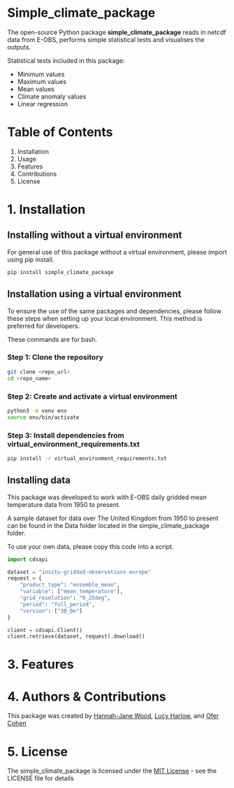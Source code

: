 # Simple_climate_package

The open-source Python package **simple_climate_package** reads in netcdf data from E-OBS, performs simple statistical tests and visualises the outputs. 

Statistical tests included in this package:
- Minimum values
- Maximum values
- Mean values
- Climate anomaly values
- Linear regression

# Table of Contents
1. Installation
2. Usage
3. Features
4. Contributions
5. License

# 1. Installation
## Installing without a virtual environment

For general use of this package without a virtual environment, please import using pip install.

```bash 
pip install simple_climate_package
```


## Installation using a virtual environment

To ensure the use of the same packages and dependencies, please follow these steps when setting up your local environment. This method is preferred for developers.

These commands are for bash. 

### Step 1: Clone the repository
```bash
git clone <repo_url>
cd <repo_name>
```

### Step 2: Create and activate a virtual environment
```bash
python3 -m venv env
source env/bin/activate
```

### Step 3: Install dependencies from virtual_environment_requirements.txt
```bash 
pip install -r virtual_environment_requirements.txt
```

## Installing data

This package was developed to work with E-OBS daily gridded mean temperature data from 1950 to present. 

A sample dataset for data over The United Kingdom from 1950 to present can be found in the Data folder located in the simple_climate_package folder.

To use your own data, please copy this code into a script.

```python
import cdsapi

dataset = "insitu-gridded-observations-europe"
request = {
    "product_type": "ensemble_mean",
    "variable": ["mean_temperature"],
    "grid_resolution": "0_25deg",
    "period": "full_period",
    "version": ["30_0e"]
}

client = cdsapi.Client()
client.retrieve(dataset, request).download()
```

# 3. Features



# 4. Authors & Contributions

This package was created by [Hannah-Jane Wood](https://github.com/hannahw0od), [Lucy Harlow](https://github.com/leharlow02-glitch), and [Ofer Cohen](https://github.com/ofer-cohen)

# 5. License
The simple_climate_package is licensed under the [MIT License](LICENSE) - see the LICENSE file for details